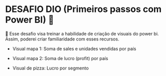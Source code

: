 # DESAFIO DIO (Primeiros passos com Power BI) 🚀

🧐 Esse desafio visa treinar a habilidade de criação de visuais do power bi. Assim, poderei criar familiaridade com esses recursos.

- Visual mapa 1: Soma de sales e unidades vendidas por país 

- Visual mapa 2: Soma de lucro (profit) por país 

- Visual de pizza: Lucro por segmento 

 
